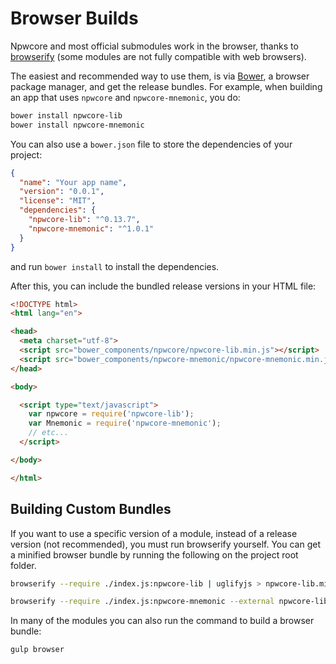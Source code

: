 # Browser Builds
Npwcore and most official submodules work in the browser, thanks to [browserify](http://browserify.org/) (some modules are not fully compatible with web browsers).

The easiest and recommended way to use them, is via [Bower](http://bower.io/), a browser package manager, and get the release bundles. For example, when building an app that uses `npwcore` and `npwcore-mnemonic`, you do:

```sh
bower install npwcore-lib
bower install npwcore-mnemonic
```

You can also use a `bower.json` file to store the dependencies of your project:

```json
{
  "name": "Your app name",
  "version": "0.0.1",
  "license": "MIT",
  "dependencies": {
    "npwcore-lib": "^0.13.7",
    "npwcore-mnemonic": "^1.0.1"
  }
}
```

and run `bower install` to install the dependencies.

After this, you can include the bundled release versions in your HTML file:

```html
<!DOCTYPE html>
<html lang="en">

<head>
  <meta charset="utf-8">
  <script src="bower_components/npwcore/npwcore-lib.min.js"></script>
  <script src="bower_components/npwcore-mnemonic/npwcore-mnemonic.min.js"></script>
</head>

<body>

  <script type="text/javascript">
    var npwcore = require('npwcore-lib');
    var Mnemonic = require('npwcore-mnemonic');
    // etc...
  </script>

</body>

</html>
```

## Building Custom Bundles
If you want to use a specific version of a module, instead of a release version (not recommended), you must run browserify yourself.  You can get a minified browser bundle by running the following on the project root folder.

```sh
browserify --require ./index.js:npwcore-lib | uglifyjs > npwcore-lib.min.js
```

```sh
browserify --require ./index.js:npwcore-mnemonic --external npwcore-lib | uglifyjs > npwcore-mnemonic.min.js
```

In many of the modules you can also run the command to build a browser bundle:
```sh
gulp browser
```
